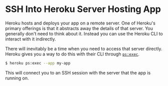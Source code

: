# SSH Into Heroku Server Hosting App

Heroku hosts and deploys your app on a remote server. One of Heroku's primary
offerings is that it abstracts away the details of that server. You generally
don't need to think about it. Instead you can use the Heroku CLI to interact
with it indirectly.

There will inevitably be a time when you need to access that server directly.
Heroku gives you a way to do this with their CLI through
[`ps:exec`](https://devcenter.heroku.com/articles/exec).

```bash
$ heroku ps:exec --app my-app
```

This will connect you to an SSH session with the server that the app is running
on.
